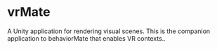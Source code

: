 # vrMate
A Unity application for rendering visual scenes. This is the companion application to behaviorMate that enables VR contexts..
